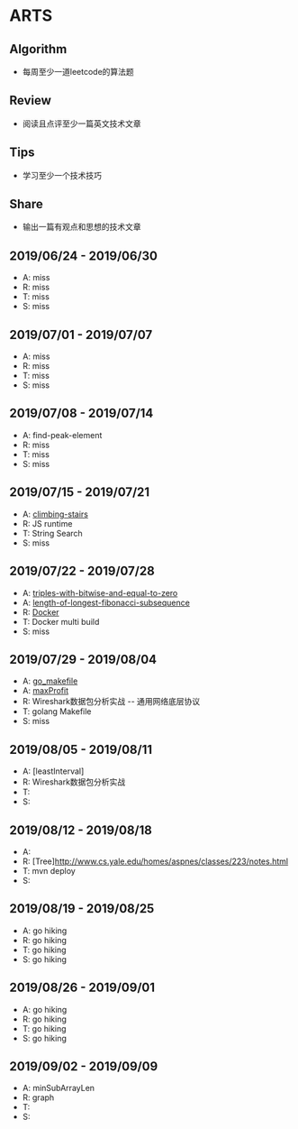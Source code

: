 # ARTS

## Algorithm

- 每周至少一道leetcode的算法题

## Review

- 阅读且点评至少一篇英文技术文章

## Tips

- 学习至少一个技术技巧

## Share

- 输出一篇有观点和思想的技术文章

## 2019/06/24 - 2019/06/30

- A: miss
- R: miss
- T: miss
- S: miss

## 2019/07/01 - 2019/07/07

- A: miss
- R: miss
- T: miss
- S: miss

## 2019/07/08 - 2019/07/14

- A: find-peak-element
- R: miss
- T: miss
- S: miss

## 2019/07/15 - 2019/07/21

- A: [climbing-stairs](https://leetcode-cn.com/problems/climbing-stairs/submissions/)
- R: JS runtime
- T: String Search
- S: miss

## 2019/07/22 - 2019/07/28

- A: [triples-with-bitwise-and-equal-to-zero](https://leetcode-cn.com/problems/triples-with-bitwise-and-equal-to-zero/)
- A: [length-of-longest-fibonacci-subsequence](https://leetcode-cn.com/problems/length-of-longest-fibonacci-subsequence/submissions/)
- R: [Docker](https://towardsdatascience.com/learn-enough-docker-to-be-useful-b7ba70caeb4b)
- T: Docker multi build
- S: miss

## 2019/07/29 - 2019/08/04

- A: [go_makefile](https://sohlich.github.io/post/go_makefile/)
- A: [maxProfit](https://leetcode-cn.com/problems/best-time-to-buy-and-sell-stock-iii/)
- R: Wireshark数据包分析实战 -- 通用网络底层协议
- T: golang Makefile
- S: miss

## 2019/08/05 - 2019/08/11

- A: [leastInterval]
- R: Wireshark数据包分析实战
- T: 
- S: 

## 2019/08/12 - 2019/08/18

- A: 
- R: [Tree]http://www.cs.yale.edu/homes/aspnes/classes/223/notes.html
- T: mvn deploy
- S: 

## 2019/08/19 - 2019/08/25

- A: go hiking
- R: go hiking
- T: go hiking
- S: go hiking

## 2019/08/26 - 2019/09/01

- A: go hiking
- R: go hiking
- T: go hiking
- S: go hiking

## 2019/09/02 - 2019/09/09

- A: minSubArrayLen 
- R: graph
- T: 
- S: 
